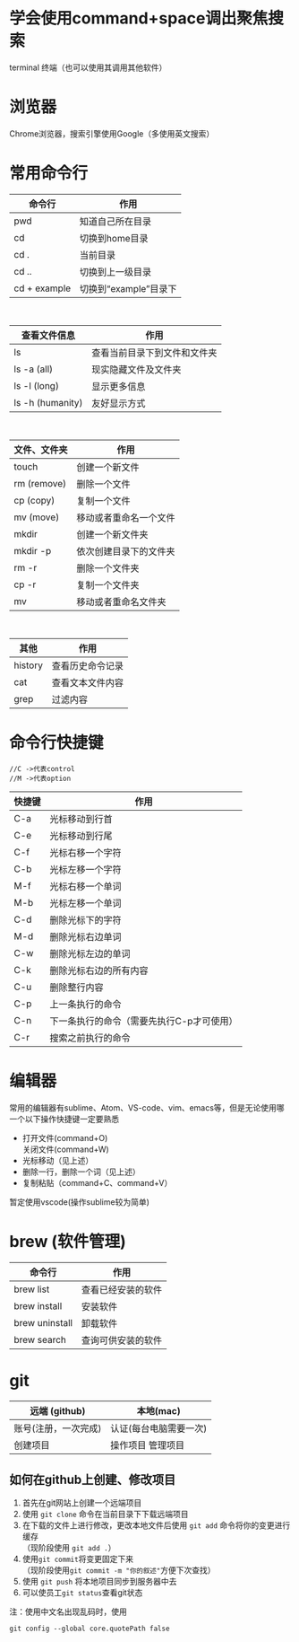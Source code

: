 # 学会使用command+space调出聚焦搜索
terminal 终端（也可以使用其调用其他软件）

# 浏览器
Chrome浏览器，搜索引擎使用Google（多使用英文搜索）

# 常用命令行
命令行 | 作用
--- | ---
pwd             | 知道自己所在目录
cd              | 切换到home目录
cd .            | 当前目录
cd ..           | 切换到上一级目录
cd + example    | 切换到“example”目录下

<br>

查看文件信息 | 作用
--- | ---
ls              | 查看当前目录下到文件和文件夹
ls -a (all)     | 现实隐藏文件及文件夹
ls -l (long)    | 显示更多信息
ls -h (humanity)| 友好显示方式

<br>

文件、文件夹 | 作用
--- | ---
touch           | 创建一个新文件
rm (remove)     | 删除一个文件
cp (copy)       | 复制一个文件
mv (move)       | 移动或者重命名一个文件
mkdir           | 创建一个新文件夹
mkdir -p        | 依次创建目录下的文件夹
rm -r           | 删除一个文件夹
cp -r           | 复制一个文件夹
mv              | 移动或者重命名文件夹

<br>

其他 | 作用
--- | ---
history         | 查看历史命令记录
cat             | 查看文本文件内容
grep            | 过滤内容

# 命令行快捷键
```
//C ->代表control
//M ->代表option
```
快捷键 | 作用
--- | ---
C-a             | 光标移动到行首
C-e             | 光标移动到行尾
C-f             | 光标右移一个字符
C-b             | 光标左移一个字符
M-f             | 光标右移一个单词
M-b             | 光标左移一个单词
C-d             | 删除光标下的字符
M-d             | 删除光标右边单词
C-w             | 删除光标左边的单词
C-k             | 删除光标右边的所有内容
C-u             | 删除整行内容
C-p             | 上一条执行的命令
C-n             | 下一条执行的命令（需要先执行C-p才可使用）
C-r             | 搜索之前执行的命令

# 编辑器
常用的编辑器有sublime、Atom、VS-code、vim、emacs等，但是无论使用哪一个以下操作快捷键一定要熟悉
- 打开文件(command+O)<br>关闭文件(command+W)
- 光标移动（见上述）
- 删除一行，删除一个词（见上述）
- 复制粘贴（command+C、command+V）

暂定使用vscode(操作sublime较为简单)

# brew (软件管理)
命令行 | 作用
--- | ---
brew list       | 查看已经安装的软件
brew install    | 安装软件
brew uninstall  | 卸载软件
brew search     | 查询可供安装的软件


# git
远端 (github) | 本地(mac)
--- | ---
账号(注册，一次完成) | 认证(每台电脑需要一次)
创建项目|操作项目 管理项目

## 如何在github上创建、修改项目
1. 首先在git网站上创建一个远端项目
1. 使用 ``` git clone ``` 命令在当前目录下下载远端项目
1. 在下载的文件上进行修改，更改本地文件后使用 ``` git add ``` 命令将你的变更进行缓存<br>
（现阶段使用 ``` git add . ```）
1. 使用``` git commit ```将变更固定下来<br>
（现阶段使用``` git commit -m "你的叙述" ```方便下次查找）
1. 使用 ``` git push ``` 将本地项目同步到服务器中去
1. 可以使员工``` git status ```查看git状态

注：使用中文名出现乱码时，使用
```
git config --global core.quotePath false
```




